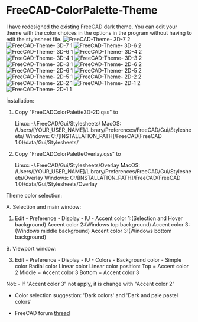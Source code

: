 # FreeCAD-ColorPalette-Theme
I have redesigned the existing FreeCAD dark theme. You can edit your theme with the color choices in the options in the program without having to edit the stylesheet file.
![FreeCAD-Theme- 3D-7 2](https://github.com/user-attachments/assets/d914ecb5-c686-4557-933f-7c46746dffb2)
![FreeCAD-Theme- 3D-7 1](https://github.com/user-attachments/assets/4bb111ad-6a27-4e96-ad6a-f1a551b5046a)
![FreeCAD-Theme- 3D-6 2](https://github.com/user-attachments/assets/8368e6af-d347-4e41-bc04-23e961384c94)
![FreeCAD-Theme- 3D-6 1](https://github.com/user-attachments/assets/3117883e-b1f7-48b2-9b0c-4430406c1dfd)
![FreeCAD-Theme- 3D-4 2](https://github.com/user-attachments/assets/40a13b6e-9ef2-4864-af64-507d539d1576)
![FreeCAD-Theme- 3D-4 1](https://github.com/user-attachments/assets/5bc15622-6c68-46d0-9326-b87851bb46cf)
![FreeCAD-Theme- 3D-3 2](https://github.com/user-attachments/assets/aee66ce9-1c58-480d-93f7-07e0ae029a67)
![FreeCAD-Theme- 3D-3 1](https://github.com/user-attachments/assets/53a575ff-6942-47d1-8f21-c88a03bf1e4f)
![FreeCAD-Theme- 2D-6 2](https://github.com/user-attachments/assets/b9fb20ef-5d78-460a-bb3c-f50f499b03b6)
![FreeCAD-Theme- 2D-6 1](https://github.com/user-attachments/assets/a2e5de95-897a-48fb-b7fb-267fa6fdbd9a)
![FreeCAD-Theme- 2D-5 2](https://github.com/user-attachments/assets/2dc03f75-7634-45f2-a697-239f40667a78)
![FreeCAD-Theme- 2D-5 1](https://github.com/user-attachments/assets/4e98800f-cb16-459d-b078-21cd75c09191)
![FreeCAD-Theme- 2D-2 2](https://github.com/user-attachments/assets/7f905c3a-e057-4b7a-b62a-eac1d8f26b1d)
![FreeCAD-Theme- 2D-2 1](https://github.com/user-attachments/assets/304f20e3-55a3-4831-9514-ec5f36187281)
![FreeCAD-Theme- 2D-1 2](https://github.com/user-attachments/assets/119d0a24-6f3a-4df4-a69d-76e0b9fb1fdf)
![FreeCAD-Theme- 2D-1 1](https://github.com/user-attachments/assets/fd902ebe-1f86-4d7f-b036-6d657768f3eb)

İnstallation:

  1. Copy "FreeCADColorPalette3D-2D.qss" to 

     Linux:  -/.FreeCAD/Gui/Stylesheets/
     MacOS:   /Users/[YOUR_USER_NAME]/Library/Preferences/FreeCAD/Gui/Stylesheets/
     Windows: C:/[INSTALLATION_PATH]/FreeCAD(FreeCAD 1.0)/data/Gui/Stylesheets/


  2. Copy "FreeCADColorPaletteOverlay.qss" to

     Linux:  -/.FreeCAD/Gui/Stylesheets/Overlay
     MacOS:   /Users/[YOUR_USER_NAME]/Library/Preferences/FreeCAD/Gui/Stylesheets/Overlay
     Windows: C:/[INSTALLATION_PATH]/FreeCAD(FreeCAD 1.0)/data/Gui/Stylesheets/Overlay
     

Theme color selection: 

A. Selection and main window:

  1. Edit - Preference - Display - IU - Accent color 1:(Selection and Hover background)
                                        Accent color 2:(Windows top background)
                                        Accent color 3:(Windows middle background)
                                        Accent color 3:(Windows bottom background)
     
B. Viewport window:

  3. Edit - Preference - Display - IU - Colors - Background color - Simple color
                                                                    Radial color
                                                                    Linear color
   Linear color position: Top    = Accent color 2
                          Middle = Accent color 3
                          Bottom = Accent color 3

Not: - İf  "Accent color 3" not apply, it is change with "Accent color 2"

  - Color selection suggestion: 'Dark colors' and 'Dark and pale pastel colors'
  
  - FreeCAD forum [thread](https://forum.freecad.org/viewtopic.php?t=93274)


